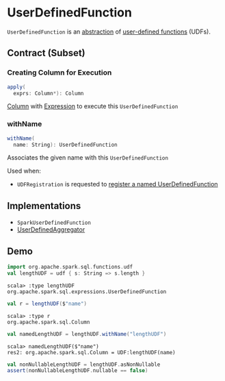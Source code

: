 # UserDefinedFunction

`UserDefinedFunction` is an [abstraction](#contract) of [user-defined functions](#implementations) (UDFs).

## Contract (Subset)

### <span id="apply"> Creating Column for Execution

```scala
apply(
  exprs: Column*): Column
```

[Column](../Column.md) with [Expression](Expression.md) to execute this `UserDefinedFunction`

### <span id="withName"> withName

```scala
withName(
  name: String): UserDefinedFunction
```

Associates the given name with this `UserDefinedFunction`

Used when:

* `UDFRegistration` is requested to [register a named UserDefinedFunction](../UDFRegistration.md#register)

## Implementations

* `SparkUserDefinedFunction`
* [UserDefinedAggregator](UserDefinedAggregator.md)

## Demo

```scala
import org.apache.spark.sql.functions.udf
val lengthUDF = udf { s: String => s.length }
```

```text
scala> :type lengthUDF
org.apache.spark.sql.expressions.UserDefinedFunction
```

```scala
val r = lengthUDF($"name")
```

```text
scala> :type r
org.apache.spark.sql.Column
```

```scala
val namedLengthUDF = lengthUDF.withName("lengthUDF")
```

```text
scala> namedLengthUDF($"name")
res2: org.apache.spark.sql.Column = UDF:lengthUDF(name)
```

```scala
val nonNullableLengthUDF = lengthUDF.asNonNullable
assert(nonNullableLengthUDF.nullable == false)
```
